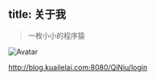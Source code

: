 title: 关于我
---

> 一枚小小的程序猿  

![Avatar](../img/author.jpg "Optional title")

http://blog.kuailelai.com:8080/QiNiu/login
